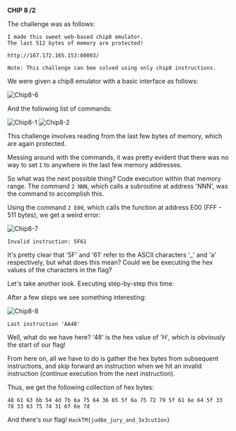 **CHIP 8 /2**

The challenge was as follows:

```
I made this sweet web-based chip8 emulator.
The last 512 bytes of memory are protected!

http://167.172.165.153:60003/

Note: This challenge can bee solved using only chip8 instructions.
```

We were given a chip8 emulator with a basic interface as follows:

![Chip8-6](https://user-images.githubusercontent.com/54789221/73665319-e6ed4600-46c6-11ea-8a6a-156b287c9f40.png)

And the following list of commands:

![Chip8-1](https://user-images.githubusercontent.com/54789221/73662981-c02d1080-46c2-11ea-95a3-fb88b8fed94b.png)
![Chip8-2](https://user-images.githubusercontent.com/54789221/73662998-c7541e80-46c2-11ea-8300-29ef73757457.png)

This challenge involves reading from the last few bytes of memory, which are again protected.

Messing around with the commands, it was pretty evident that there was no way to set `I` to anywhere in the last few memory addresses.

So what was the next possible thing? Code execution within that memory range. 
The command `2 NNN`, which calls a subroutine at address 'NNN', was the command to accomplish this.

Using the command `2 E00`, which calls the function at address E00 (FFF - 511 bytes), we get a weird error:

![Chip8-7](https://user-images.githubusercontent.com/54789221/73670541-6aab3080-46cf-11ea-938a-ccbe7ca96601.png)

`Invalid instruction: 5F61`

It's pretty clear that '5F' and '61' refer to the ASCII characters '_' and 'a' respectively, but what does this mean? 
Could we be executing the hex values of the characters in the flag?

Let's take another look. Executing step-by-step this time:

After a few steps we see something interesting:

![Chip8-8](https://user-images.githubusercontent.com/54789221/73670950-1e142500-46d0-11ea-997a-16856604b73a.png)

`Last instruction 'AA48'`

Well, what do we have here? '48' is the hex value of 'H', which is obviously the start of our flag!

From here on, all we have to do is gather the hex bytes from subsequent instructions, 
and skip forward an instruction when we hit an invalid instruction (continue execution from the next instruction).

Thus, we get the following collection of hex bytes:
```
48 61 63 6b 54 4d 7b 6a 75 64 36 65 5f 6a 75 72 79 5f 61 6e 64 5f 33 78 33 63 75 74 31 6f 6e 7d
```

And there's our flag! `HackTM{jud6e_jury_and_3x3cut1on}`
